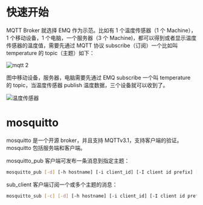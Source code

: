 # 快速开始

MQTT Broker 就选择 EMQ 作为示范。比如有 1 个温度传感器（1 个 Machine），1 个移动设备，1 个电脑，一个服务器（3 个 Machine)，都可以得到或者显示温度传感器的温度值，需要先通过 MQTT 协议 subscribe（订阅）一个比如叫 temperature 的 topic（主题）如下：

![mqtt 2](https://ngte-superbed.oss-cn-beijing.aliyuncs.com/item/ld5a7j.png)

图中移动设备，服务器，电脑需要先通过 EMQ subscribe 一个叫 temperature 的 topic，当温度传感器 publish 温度数据，三个设备就可以收到了。

![温度传感器](https://ngte-superbed.oss-cn-beijing.aliyuncs.com/item/ld5r90.png)

# mosquitto

mosquitto 是一个开源 broker，并且支持 MQTTv3.1，支持客户端的验证。mosquitto 包括服务端和客户端。

mosquitto_pub 客户端可发布一条消息到指定主题：

```sh
mosquitto_pub [-d] [-h hostname] [-i client_id] [-I client id prefix] [-p port number] [-q message QoS] [--quiet] [-r] { -f file | -l | -m message | -n | -s} [-u username [-P password] ] [ --will-topic topic [--will-payload payload] [--will-qos qos] [--will-retain] ] -t message-topic
```

sub_client 客户端订阅一个或多个主题的消息：

```sh
mosquitto_sub [-c] [-d] [-h hostname] [-i client_id] [-I client id prefix] [-k keepalive time] [-p port number] [-q message QoS] [--quiet] [-v] [ -u username [-Ppassword] ] [ --will-topic topic [--will-payload payload] [--will-qos qos] [--will-retain] ] -t message topic ...
```
